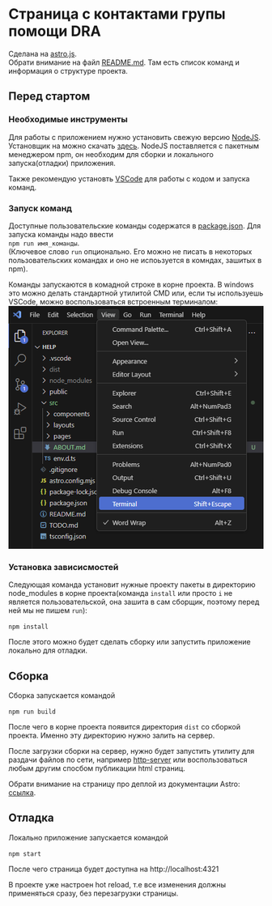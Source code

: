 # Страница с контактами групы помощи DRA

Сделана на [astro.js](https://astro.build/).\
Обрати внимание на файл [README.md](/README.md). Там есть список команд и информация о структуре проекта.

## Перед стартом

### Необходимые инструменты

Для работы с приложением нужно установить свежую версию [NodeJS](https://nodejs.org/en). Установщик на можно скачать [здесь](https://nodejs.org/en/download/prebuilt-installer). NodeJS поставляется с пакетным менеджером npm, он необходим для сборки и локального запуска(отладки) приложения. 

Также рекомендую установть [VSCode](https://code.visualstudio.com/) для работы с кодом и запуска команд.

### Запуск команд

Доступные пользовательские команды содержатся в [package.json](/package.json). Для запуска команды надо ввести \
`npm run имя_команды`.\
(Ключевое слово `run` опционально. Его можно не писать в некоторых пользовательских командах и оно не испоьзуется в комндах, зашитых в npm).

Команды запускаются в комадной строке в корне проекта. В windows это можно делать стандартной утилитой CMD или, если ты используешь VSCode, можно воспользоваться встроенным терминалом:
![alt text](image.png)

### Установка зависисмостей

Следующая команда установит нужные проекту пакеты в директорию node_modules в корне проекта(команда `install` или просто `i` не является пользовательской, она зашита в сам сборщик, поэтому перед ней мы не пишем `run`):

`npm install`

После этого можно будет сделать сборку или запустить приложение локально для отладки.

## Сборка 

Сборка запускается командой

`npm run build`

После чего в корне проекта появится директория `dist` со сборкой проекта. Именно эту директорию нужно залить на сервер.

После загрузки сборки на сервер, нужно будет запустить утилиту для раздачи файлов по сети, например [http-server](https://www.npmjs.com/package/http-server) или воспользоваться любым другим спосбом публикации html страниц. 

Обрати внимание на страницу про деплой из документации Astro: [ссылка](https://docs.astro.build/en/guides/deploy/).

## Отладка

Локально приложение запускается командой

`npm start`

После чего страница будет доступна на http://localhost:4321

В проекте уже настроен hot reload, т.е все изменения должны применяться сразу, без перезагрузки страницы.


